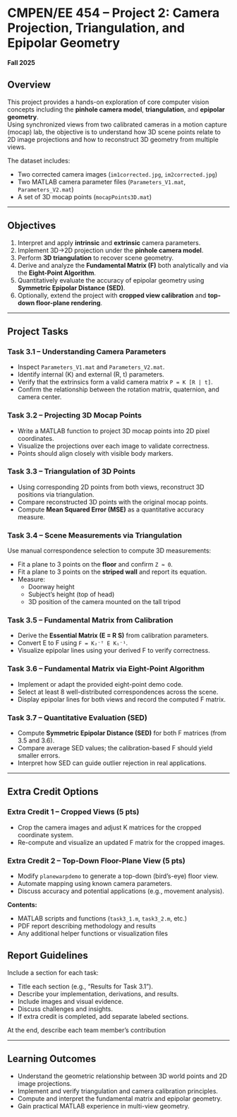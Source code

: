 # CMPEN/EE 454 – Project 2: Camera Projection, Triangulation, and Epipolar Geometry  
**Fall 2025**

## Overview
This project provides a hands-on exploration of core computer vision concepts including the **pinhole camera model**, **triangulation**, and **epipolar geometry**.  
Using synchronized views from two calibrated cameras in a motion capture (mocap) lab, the objective is to understand how 3D scene points relate to 2D image projections and how to reconstruct 3D geometry from multiple views.

The dataset includes:
- Two corrected camera images (`im1corrected.jpg`, `im2corrected.jpg`)
- Two MATLAB camera parameter files (`Parameters_V1.mat`, `Parameters_V2.mat`)
- A set of 3D mocap points (`mocapPoints3D.mat`)

---

## Objectives
1. Interpret and apply **intrinsic** and **extrinsic** camera parameters.
2. Implement 3D→2D projection under the **pinhole camera model**.
3. Perform **3D triangulation** to recover scene geometry.
4. Derive and analyze the **Fundamental Matrix (F)** both analytically and via the **Eight-Point Algorithm**.
5. Quantitatively evaluate the accuracy of epipolar geometry using **Symmetric Epipolar Distance (SED)**.
6. Optionally, extend the project with **cropped view calibration** and **top-down floor-plane rendering**.

---

## Project Tasks

### **Task 3.1 – Understanding Camera Parameters**
- Inspect `Parameters_V1.mat` and `Parameters_V2.mat`.
- Identify internal (K) and external (R, t) parameters.
- Verify that the extrinsics form a valid camera matrix `P = K [R | t]`.
- Confirm the relationship between the rotation matrix, quaternion, and camera center.

### **Task 3.2 – Projecting 3D Mocap Points**
- Write a MATLAB function to project 3D mocap points into 2D pixel coordinates.
- Visualize the projections over each image to validate correctness.
- Points should align closely with visible body markers.

### **Task 3.3 – Triangulation of 3D Points**
- Using corresponding 2D points from both views, reconstruct 3D positions via triangulation.
- Compare reconstructed 3D points with the original mocap points.
- Compute **Mean Squared Error (MSE)** as a quantitative accuracy measure.

### **Task 3.4 – Scene Measurements via Triangulation**
Use manual correspondence selection to compute 3D measurements:
- Fit a plane to 3 points on the **floor** and confirm `Z ≈ 0`.
- Fit a plane to 3 points on the **striped wall** and report its equation.
- Measure:
  - Doorway height  
  - Subject’s height (top of head)  
  - 3D position of the camera mounted on the tall tripod  

### **Task 3.5 – Fundamental Matrix from Calibration**
- Derive the **Essential Matrix (E = R S)** from calibration parameters.
- Convert E to F using `F = K₂⁻ᵀ E K₁⁻¹`.
- Visualize epipolar lines using your derived F to verify correctness.

### **Task 3.6 – Fundamental Matrix via Eight-Point Algorithm**
- Implement or adapt the provided eight-point demo code.
- Select at least 8 well-distributed correspondences across the scene.
- Display epipolar lines for both views and record the computed F matrix.

### **Task 3.7 – Quantitative Evaluation (SED)**
- Compute **Symmetric Epipolar Distance (SED)** for both F matrices (from 3.5 and 3.6).
- Compare average SED values; the calibration-based F should yield smaller errors.
- Interpret how SED can guide outlier rejection in real applications.

---

## Extra Credit Options

### **Extra Credit 1 – Cropped Views (5 pts)**
- Crop the camera images and adjust K matrices for the cropped coordinate system.
- Re-compute and visualize an updated F matrix for the cropped images.

### **Extra Credit 2 – Top-Down Floor-Plane View (5 pts)**
- Modify `planewarpdemo` to generate a top-down (bird’s-eye) floor view.
- Automate mapping using known camera parameters.
- Discuss accuracy and potential applications (e.g., movement analysis).

**Contents:**
- MATLAB scripts and functions (`task3_1.m`, `task3_2.m`, etc.)
- PDF report describing methodology and results
- Any additional helper functions or visualization files

## Report Guidelines
Include a section for each task:
- Title each section (e.g., “Results for Task 3.1”).
- Describe your implementation, derivations, and results.
- Include images and visual evidence.
- Discuss challenges and insights.
- If extra credit is completed, add separate labeled sections.

At the end, describe each team member’s contribution

---

## Learning Outcomes
- Understand the geometric relationship between 3D world points and 2D image projections.
- Implement and verify triangulation and camera calibration principles.
- Compute and interpret the fundamental matrix and epipolar geometry.
- Gain practical MATLAB experience in multi-view geometry.
